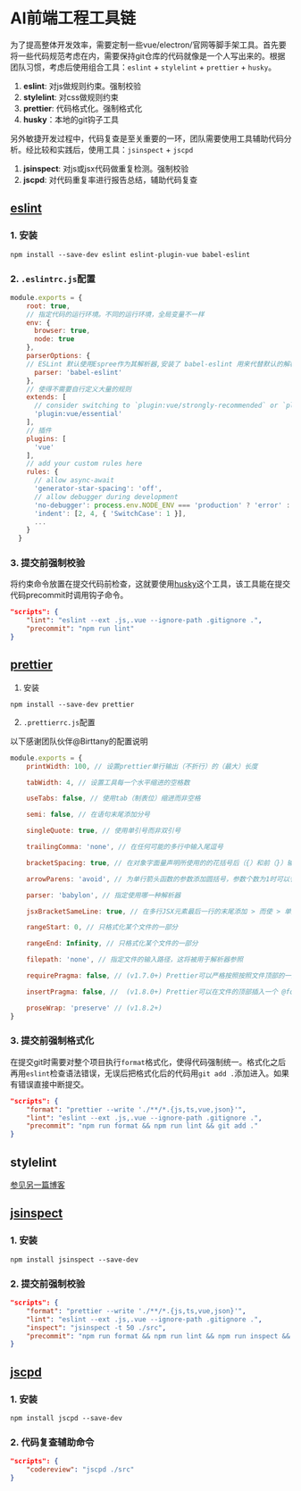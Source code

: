 # AI前端工程工具链

为了提高整体开发效率，需要定制一些vue/electron/官网等脚手架工具。首先要将一些代码规范考虑在内，需要保持git仓库的代码就像是一个人写出来的。根据团队习惯，考虑后使用组合工具：`eslint` + `stylelint` + `prettier` + `husky`。

1. **eslint**: 对js做规则约束。强制校验
1. **stylelint**: 对css做规则约束
1. **prettier**: 代码格式化。强制格式化
1. **husky**：本地的git钩子工具

另外敏捷开发过程中，代码复查是至关重要的一环，团队需要使用工具辅助代码分析。经比较和实践后，使用工具：`jsinspect` +  `jscpd`

1. **jsinspect**: 对js或jsx代码做重复检测。强制校验
1. **jscpd**: 对代码重复率进行报告总结，辅助代码复查
## [eslint](https://github.com/eslint/eslint)

### 1. 安装

``` shell
npm install --save-dev eslint eslint-plugin-vue babel-eslint
```

### 2. `.eslintrc.js`配置

``` js
module.exports = {
    root: true,
    // 指定代码的运行环境。不同的运行环境，全局变量不一样
    env: {
      browser: true,
      node: true
    },
    parserOptions: {
    // ESLint 默认使用Espree作为其解析器,安装了 babel-eslint 用来代替默认的解析器
      parser: 'babel-eslint'
    },
    // 使得不需要自行定义大量的规则
    extends: [
      // consider switching to `plugin:vue/strongly-recommended` or `plugin:vue/recommended` for stricter rules.
      'plugin:vue/essential'
    ],
    // 插件
    plugins: [
      'vue'
    ],
    // add your custom rules here
    rules: {
      // allow async-await
      'generator-star-spacing': 'off',
      // allow debugger during development
      'no-debugger': process.env.NODE_ENV === 'production' ? 'error' : 'off',
      'indent': [2, 4, { 'SwitchCase': 1 }],
      ...
    }
  }
```

### 3. 提交前强制校验

将约束命令放置在提交代码前检查，这就要使用[husky](https://github.com/typicode/husky)这个工具，该工具能在提交代码precommit时调用钩子命令。

``` json
"scripts": {
    "lint": "eslint --ext .js,.vue --ignore-path .gitignore .",
    "precommit": "npm run lint"
}
```

## [prettier](https://github.com/prettier/prettier)

1. 安装

``` shell
npm install --save-dev prettier
```

2. `.prettierrc.js`配置

以下感谢团队伙伴@Birttany的配置说明

``` js
module.exports = {
    printWidth: 100, // 设置prettier单行输出（不折行）的（最大）长度

    tabWidth: 4, // 设置工具每一个水平缩进的空格数

    useTabs: false, // 使用tab（制表位）缩进而非空格

    semi: false, // 在语句末尾添加分号

    singleQuote: true, // 使用单引号而非双引号

    trailingComma: 'none', // 在任何可能的多行中输入尾逗号

    bracketSpacing: true, // 在对象字面量声明所使用的的花括号后（{）和前（}）输出空格

    arrowParens: 'avoid', // 为单行箭头函数的参数添加圆括号，参数个数为1时可以省略圆括号

    parser: 'babylon', // 指定使用哪一种解析器

    jsxBracketSameLine: true, // 在多行JSX元素最后一行的末尾添加 > 而使 > 单独一行（不适用于自闭和元素）

    rangeStart: 0, // 只格式化某个文件的一部分

    rangeEnd: Infinity, // 只格式化某个文件的一部分

    filepath: 'none', // 指定文件的输入路径，这将被用于解析器参照

    requirePragma: false, // (v1.7.0+) Prettier可以严格按照按照文件顶部的一些特殊的注释格式化代码，这些注释称为“require pragma”(必须杂注)

    insertPragma: false, //  (v1.8.0+) Prettier可以在文件的顶部插入一个 @format的特殊注释，以表明改文件已经被Prettier格式化过了。

    proseWrap: 'preserve' // (v1.8.2+)
}
```

### 3. 提交前强制格式化

在提交git时需要对整个项目执行`format`格式化，使得代码强制统一。格式化之后再用`eslint`检查语法错误，无误后把格式化后的代码用`git add .`添加进入。如果有错误直接中断提交。

``` json
"scripts": {
    "format": "prettier --write './**/*.{js,ts,vue,json}'",
    "lint": "eslint --ext .js,.vue --ignore-path .gitignore .",
    "precommit": "npm run format && npm run lint && git add ."
}
```

## stylelint

[参见另一篇博客](https://github.com/lq782655835/blogs/issues/1)

## [jsinspect](https://github.com/danielstjules/jsinspect)

### 1. 安装

``` shell
npm install jsinspect --save-dev
```

### 2. 提交前强制校验
``` json
"scripts": {
    "format": "prettier --write './**/*.{js,ts,vue,json}'",
    "lint": "eslint --ext .js,.vue --ignore-path .gitignore .",
    "inspect": "jsinspect -t 50 ./src",
    "precommit": "npm run format && npm run lint && npm run inspect && git add ."
}
```

## [jscpd](https://github.com/kucherenko/jscpd)

### 1. 安装

``` shell
npm install jscpd --save-dev
```

### 2. 代码复查辅助命令
``` json
"scripts": {
    "codereview": "jscpd ./src"
}
```